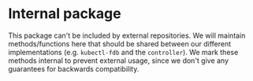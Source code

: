 # Internal package

This package can't be included by external repositories.
We will maintain methods/functions here that should be shared between our different implementations (e.g. `kubectl-fdb` and the `controller`).
We mark these methods internal to prevent external usage, since we don't give any guarantees for backwards compatibility.
